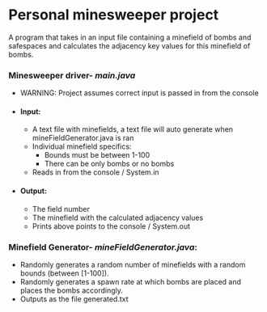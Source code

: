 # Personal minesweeper project
A program that takes in an input file containing a minefield of bombs and safespaces and calculates the adjacency key 
values for this minefield of bombs.

### Minesweeper driver- _main.java_

- WARNING: Project assumes correct input is passed in from the console
- #### Input:
  - A text file with minefields, a text file will auto generate when mineFieldGenerator.java is ran
  - Individual minefield specifics:
    - Bounds must be between 1-100
    - There can be only bombs or no bombs
  - Reads in from the console / System.in

- #### Output:
  - The field number
  - The minefield with the calculated adjacency values
  - Prints above points to the console / System.out



### Minefield Generator- _mineFieldGenerator.java_:

- Randomly generates a random number of minefields with a random bounds (between [1-100]).
- Randomly generates a spawn rate at which bombs are placed and places the bombs accordingly.
- Outputs as the file generated.txt